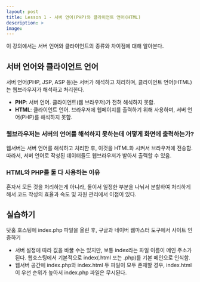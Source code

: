 ```yaml
---
layout: post
title: Lesson 1 - 서버 언어(PHP)와 클라이언트 언어(HTML)
description: >
image: 
---
```


이 강의에서는 서버 언어와 클라이언트의 종류와 차이점에 대해 알아본다.

## 서버 언어와 클라이언트 언어
서버 언어(PHP, JSP, ASP 등)는 서버가 해석하고 처리하며, 클라이언트 언어(HTML)는 웹브라우저가 해석하고 처리한다.
* **PHP**: 서버 언어. 클라이언트(웹 브라우저)가 전혀 해석하지 못함.
* **HTML**: 클라이언트 언어. 브라우저에 웹페이지를 출력하기 위해 사용하며, 서버 언어(PHP)를 해석하지 못함.

### 웹브라우저는 서버의 언어를 해석하지 못하는데 어떻게 화면에 출력하는가?
웹서버는 서버 언어를 해석하고 처리한 후, 이것을 HTML화 시켜서 브라우저에 전송함. 따라서, 서버 언어로 작성된 데이터들도 웹브라우저가 받아서 출력할 수 있음.

### HTML와 PHP를 둘 다 사용하는 이유
혼자서 모든 것을 처리하는게 아니라, 둘이서 일정한 부분을 나눠서 분할하여 처리하게 해서 코드 작성의 효율과 속도 및 자원 관리에서 이점이 있다.

## 실습하기
닷홈 호스팅에 index.php 파일을 올린 후, 구글과 네이버 웹마스터 도구에서 사이트 인증하기

* 서버 설정에 따라 값을 바꿀 수는 있지만, 보통 index라는 파일 이름이 메인 주소가 된다. 웹호스팅에서 기본적으로 index(.html 또는 .php)를 기본 메인으로 인식함.
* 웹서버 공간에 index.php와 index.html 두 파일이 모두 존재할 경우, index.html이 우선 순위가 높아서 index.php 파일은 무시된다.

